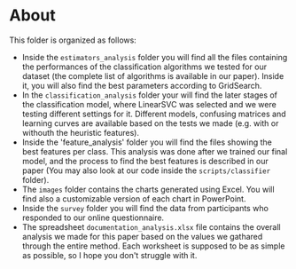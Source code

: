 
# About

This folder is organized as follows:

- Inside the `estimators_analysis` folder you will find all the files containing the performances of the classification algorithms we tested for our dataset (the complete list of algorithms is available in our paper). Inside it, you will also find the best parameters according to GridSearch.
- In the `classification_analysis` folder your will find the later stages of the classification model, where LinearSVC was selected and we were testing different settings for it. Different models, confusing matrices and learning curves are available based on the tests we made (e.g. with or withouth the heuristic features).
- Inside the 'feature_analysis' folder you will find the files showing the best features per class. This analysis was done after we trained our final model, and the process to find the best features is described in our paper (You may also look at our code inside the `scripts/classifier` folder).
- The `images` folder contains the charts generated using Excel. You will find also a customizable version of each chart in PowerPoint.
- Inside the `survey` folder you will find the data from participants who responded to our online questionnaire. 
- The spreadsheet `documentation_analysis.xlsx` file contains the overall analysis we made for this paper based on the values we gathared through the entire method. Each worksheet is supposed to be as simple as possible, so I hope you don't struggle with it.
